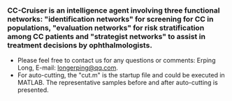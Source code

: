 ### CC-Cruiser is an intelligence agent involving three functional networks: "identification networks" for screening for CC in populations, "evaluation networks" for risk stratification among CC patients and "strategist networks" to assist in treatment decisions by ophthalmologists. 
- Please feel free to contact us for any questions or comments: Erping Long, E-mail: longerping@qq.com.
- For auto-cutting, the "cut.m" is the startup file and could be executed in MATLAB. The representative samples before and after auto-cutting is presented.

